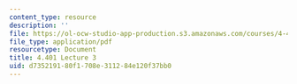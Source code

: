 ```yaml
---
content_type: resource
description: ''
file: https://ol-ocw-studio-app-production.s3.amazonaws.com/courses/4-401-environmental-technologies-in-buildings-fall-2018/d735219180f1708e311284e120f37bb0_MIT4_401F18_lec3.pdf
file_type: application/pdf
resourcetype: Document
title: 4.401 Lecture 3
uid: d7352191-80f1-708e-3112-84e120f37bb0
---
```

